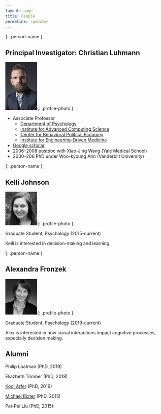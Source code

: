 ```yaml
---
layout: page
title: People
permalink: /people/
---
```


{: .person-name }
## Principal Investigator: Christian Luhmann
![Christian Luhmann](/images/cluhmann.jpg){: .profile-photo }

* Associate Professor
  * [Department of Psychology](https://www.stonybrook.edu/psychology/)
  * [Institute for Advanced Computing Science](https://www.iacs.stonybrook.edu/)
  * [Center for Behavioral Political Economy](https://www.stonybrook.edu/commcms/cbpe/)
  * [Institute for Engineering-Driven Medicine](https://www.stonybrook.edu/commcms/iedm/)
* [Google scholar](http://scholar.google.com/citations?user=gFX4QEkAAAAJ)
* 2006–2008 postdoc with Xiao-Jing Wang (Yale Medical School)
* 2000–206 PhD under Woo-kyoung Ahn (Vanderbilt University)

{: .person-name }
## Kelli Johnson
![Kelli Johnson](/images/kelli.jpg){: .profile-photo }

Graduate Student, Psychology (2015-current)

Kelli is interested in decision-making and learning.

{: .person-name }
## Alexandra Fronzek
![Alexandra Fronzek](/images/alex.png){: .profile-photo }

Graduate Student, Psychology (2019-current)

Alex is interested in how social interactions impact cognitive processes, especially decision making. 


## Alumni
Philip Loatman (PhD, 2019)

Eliazbeth Trimber (PhD, 2018)

[Kodi Arfer](https://arfer.net) (PhD, 2016)

[Michael Bixter](https://www.montclair.edu/profilepages/view_profile.php?username=bixterm) (PhD, 2015)

Pei-Pei Liu (PhD, 2015)
